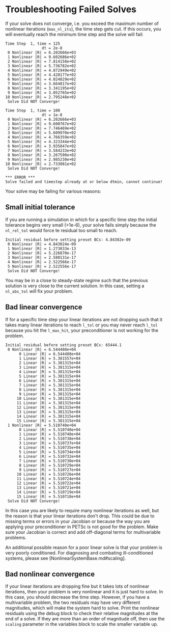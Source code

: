 # Troubleshooting Failed Solves

If your solve does not converge, i.e. you exceed the maximum number of nonlinear iterations (`max_nl_its`), the time step gets cut. If this occurs, you will eventually reach the minimum time step and the solve will fail:

```
Time Step  1, time = 125
                dt = 2e-8
 0 Nonlinear |R| = 6.202666e+03
 1 Nonlinear |R| = 9.602686e+02
 2 Nonlinear |R| = 7.814158e+02
 3 Nonlinear |R| = 5.736782e+02
 4 Nonlinear |R| = 4.872949e+02
 5 Nonlinear |R| = 4.420177e+02
 6 Nonlinear |R| = 4.024829e+02
 7 Nonlinear |R| = 3.664817e+02
 8 Nonlinear |R| = 3.341195e+02
 9 Nonlinear |R| = 3.052765e+02
10 Nonlinear |R| = 2.795248e+02
 Solve Did NOT Converge!

Time Step  1, time = 100
                dt = 1e-8
 0 Nonlinear |R| = 6.202666e+03
 1 Nonlinear |R| = 9.600767e+02
 2 Nonlinear |R| = 7.746469e+02
 3 Nonlinear |R| = 5.609970e+02
 4 Nonlinear |R| = 4.766359e+02
 5 Nonlinear |R| = 4.323344e+02
 6 Nonlinear |R| = 3.935847e+02
 7 Nonlinear |R| = 3.584233e+02
 8 Nonlinear |R| = 3.267590e+02
 9 Nonlinear |R| = 2.985230e+02
10 Nonlinear |R| = 2.733081e+02
 Solve Did NOT Converge!

*** ERROR ***
Solve failed and timestep already at or below dtmin, cannot continue!
```

Your solve may be failing for various reasons:

## Small initial tolerance

If you are running a simulation in which for a specific time step the initial tolerance begins very small (>1e-6), your solve fails simply because the `nl_rel_tol` would force te residual too small to reach.

```
Initial residual before setting preset BCs: 4.84302e-09
 0 Nonlinear |R| = 4.843024e-09
 1 Nonlinear |R| = 1.273033e-13
 2 Nonlinear |R| = 5.226870e-17
 3 Nonlinear |R| = 2.580131e-17
 4 Nonlinear |R| = 2.522566e-17
 5 Nonlinear |R| = 2.522556e-17
 Solve Did NOT Converge!
```

You may be in a close to steady-state regime such that the previous solution is very close to the current solution. In this case, setting a `nl_abs_tol` will fix your problem.

## Bad linear convergence

If for a specific time step your linear iterations are not dropping such that it takes many linear iterations to reach `l_tol` or you may never reach `l_tol` because you hit the `l_max_hit`, your preconditioner is not working for the problem.

```
Initial residual before setting preset BCs: 65444.1
 0 Nonlinear |R| = 6.544408e+04
      0 Linear |R| = 6.544408e+04
      1 Linear |R| = 5.381557e+04
      2 Linear |R| = 5.381315e+04
      3 Linear |R| = 5.381315e+04
      4 Linear |R| = 5.381315e+04
      5 Linear |R| = 5.381315e+04
      6 Linear |R| = 5.381315e+04
      7 Linear |R| = 5.381315e+04
      8 Linear |R| = 5.381315e+04
      9 Linear |R| = 5.381315e+04
     10 Linear |R| = 5.381315e+04
     11 Linear |R| = 5.381315e+04
     12 Linear |R| = 5.381315e+04
     13 Linear |R| = 5.381315e+04
     14 Linear |R| = 5.381315e+04
     15 Linear |R| = 5.381315e+04
 1 Nonlinear |R| = 5.510740e+04
      0 Linear |R| = 5.510740e+04
      1 Linear |R| = 5.510740e+04
      2 Linear |R| = 5.510738e+04
      3 Linear |R| = 5.510737e+04
      4 Linear |R| = 5.510735e+04
      5 Linear |R| = 5.510734e+04
      6 Linear |R| = 5.510732e+04
      7 Linear |R| = 5.510730e+04
      8 Linear |R| = 5.510729e+04
      9 Linear |R| = 5.510727e+04
     10 Linear |R| = 5.510726e+04
     11 Linear |R| = 5.510724e+04
     12 Linear |R| = 5.510722e+04
     13 Linear |R| = 5.510721e+04
     14 Linear |R| = 5.510719e+04
     15 Linear |R| = 5.510718e+04
 Solve Did NOT Converge!
```

In this case you are likely to require many nonlinear iterations as well, but the reason is that your linear iterations don't drop. This could be due to missing terms or errors in your Jacobian or because the way you are applying your preconditioner in PETSc is not good for the problem. Make sure your Jacobian is correct and add off-diagonal terms for multivariable problems.

An additional possible reason for a poor linear solve is that your problem is very poorly
conditioned. For diagnosing and combating ill-conditioned systems, please see
[NonlinearSystemBase.md#scaling].

## Bad nonlinear convergence

If your linear iterations are dropping fine but it takes lots of nonlinear iterations, then your problem is very nonlinear and it is just hard to solve. In this case, you should decrease the time step. However, if you have a multivariable problem, the two residuals may have very different magnitudes, which will make the system hard to solve. Print the nonlinear residuals using the debug block to check their relative magnitudes at the end of a solve. If they are more than an order of magnitude off, then use the `scaling` parameter in the variables block to scale the smaller variable up.
